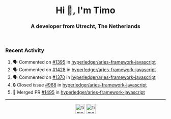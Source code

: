 <h1 align="center">Hi 👋, I'm Timo</h1>
<h3 align="center">A developer from Utrecht, The Netherlands</h3>
<br/>
<!-- https://github.com/rahuldkjain/github-profile-readme-generator --!>

<!--  <p align="left"><img src="https://github-readme-stats.vercel.app/api?username=timoglastra&show_icons=true&count_private=true&" alt="timoglastra" /></p> --!>

<!--
Github language stats
<p align="left"><img src="https://github-readme-stats.vercel.app/api/top-langs/?username=timoglastra&layout=compact" alt="timoglastra" /><p>
-->

<!-- Codestats language stats -->
<!-- <p align="left"><img src="https://codestats-readme.vercel.app/api/top-langs/?username=timoglastra&layout=compact&language_count=12" alt="timoglastra" /><p>    --!>
  
<h3>Recent Activity</h3>

<!--START_SECTION:activity-->
1. 🗣 Commented on [#1395](https://github.com/hyperledger/aries-framework-javascript/issues/1395) in [hyperledger/aries-framework-javascript](https://github.com/hyperledger/aries-framework-javascript)
2. 🗣 Commented on [#1428](https://github.com/hyperledger/aries-framework-javascript/issues/1428) in [hyperledger/aries-framework-javascript](https://github.com/hyperledger/aries-framework-javascript)
3. 🗣 Commented on [#1370](https://github.com/hyperledger/aries-framework-javascript/issues/1370) in [hyperledger/aries-framework-javascript](https://github.com/hyperledger/aries-framework-javascript)
4. 🔒 Closed issue [#968](https://github.com/hyperledger/aries-framework-javascript/issues/968) in [hyperledger/aries-framework-javascript](https://github.com/hyperledger/aries-framework-javascript)
5. 🎉 Merged PR [#1495](https://github.com/hyperledger/aries-framework-javascript/pull/1495) in [hyperledger/aries-framework-javascript](https://github.com/hyperledger/aries-framework-javascript)
<!--END_SECTION:activity-->

---

<p align="center">
<a href="https://twitter.com/timoglastra" target="blank"><img align="center" src="https://cdn.jsdelivr.net/npm/simple-icons@3.0.1/icons/twitter.svg" alt="timoglastra" height="30" width="30" /></a>
<a href="https://linkedin.com/in/timoglastra" target="blank"><img align="center" src="https://cdn.jsdelivr.net/npm/simple-icons@3.0.1/icons/linkedin.svg" alt="timoglastra" height="30" width="30" /></a>
</p>



